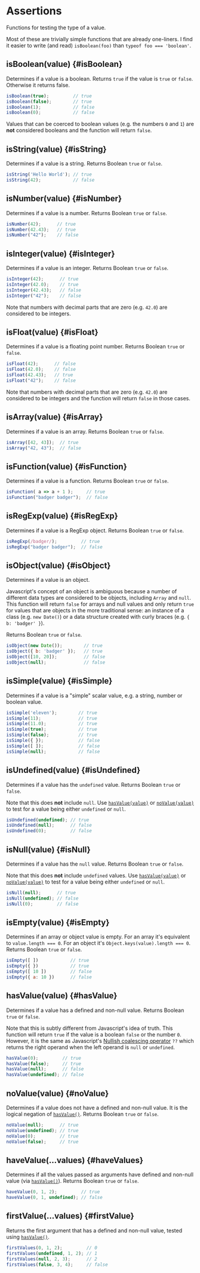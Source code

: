 # Assertions

Functions for testing the type of a value.

Most of these are trivially simple functions that are already one-liners.
I find it easier to write (and read) `isBoolean(foo)` than
`typeof foo === 'boolean'`.

## isBoolean(value) {#isBoolean}

Determines if a value is a boolean. Returns `true` if the value is
`true` or `false`.  Otherwise it returns false.

```js
isBoolean(true);         // true
isBoolean(false);        // true
isBoolean(1);            // false
isBoolean(0);            // false
```

Values that can be coerced to boolean values (e.g. the numbers `0`
and `1`) are **not** considered booleans and the function will return
`false`.

## isString(value) {#isString}

Determines if a value is a string.  Returns Boolean `true` or `false`.

```js
isString('Hello World'); // true
isString(42);            // false
```

## isNumber(value) {#isNumber}

Determines if a value is a number.  Returns Boolean `true` or `false`.

```js
isNumber(42);      // true
isNumber(42.43);   // true
isNumber("42");    // false
```

## isInteger(value) {#isInteger}

Determines if a value is an integer.  Returns Boolean `true` or `false`.

```js
isInteger(42);      // true
isInteger(42.0);    // true
isInteger(42.43);   // false
isInteger("42");    // false
```

Note that numbers with decimal parts that are zero (e.g. `42.0`) are
considered to be integers.

## isFloat(value) {#isFloat}

Determines if a value is a floating point number.  Returns Boolean `true` or
`false`.

```js
isFloat(42);      // false
isFloat(42.0);    // false
isFloat(42.43);   // true
isFloat("42");    // false
```

Note that numbers with decimal parts that are zero (e.g. `42.0`) are
considered to be integers and the function will return `false` in those cases.

## isArray(value) {#isArray}

Determines if a value is an array.  Returns Boolean `true` or `false`.

```js
isArray([42, 43]);  // true
isArray("42, 43");  // false
```

## isFunction(value) {#isFunction}

Determines if a value is a function.  Returns Boolean `true` or `false`.

```js
isFunction( a => a + 1 );     // true
isFunction("badger badger");  // false
```

## isRegExp(value) {#isRegExp}

Determines if a value is a RegExp object.  Returns Boolean `true` or `false`.

```js
isRegExp(/badger/);         // true
isRegExp("badger badger");  // false
```

## isObject(value) {#isObject}

Determines if a value is an object.

Javascript's concept of an object is ambiguous because a number of
different data types are considered to be objects, including `Array`
and `null`.  This function will return `false` for arrays and null
values and only return `true` for values that are objects in the
more traditional sense: an instance of a class (e.g. `new Date()`)
or a data structure created with curly braces (e.g. `{ b: 'badger' }`).

Returns Boolean `true` or `false`.

```js
isObject(new Date());        // true
isObject({ b: 'badger' });   // true
isObject([10, 20]);          // false
isObject(null);              // false
```

## isSimple(value) {#isSimple}

Determines if a value is a "simple" scalar value, e.g. a string, number or
boolean value.

```js
isSimple('eleven');        // true
isSimple(11);              // true
isSimple(11.0);            // true
isSimple(true);            // true
isSimple(false);           // true
isSimple({ });             // false
isSimple([ ]);             // false
isSimple(null);            // false
```

## isUndefined(value) {#isUndefined}

Determines if a value has the `undefined` value.  Returns Boolean `true` or
`false`.

Note that this does **not** include `null`. Use [`hasValue(value)`](#hasValue)
or [`noValue(value)`](#noValue) to test for a value being either `undefined`
or `null`.

```js
isUndefined(undefined); // true
isUndefined(null);      // false
isUndefined(0);         // false
```

## isNull(value) {#isNull}

Determines if a value has the `null` value.  Returns Boolean `true` or `false`.

Note that this does **not** include `undefined` values.
Use [`hasValue(value)`](#hasvalue) or [`noValue(value)`](#novalue) to test
for a value being either `undefined` or `null`.

```js
isNull(null);      // true
isNull(undefined); // false
isNull(0);         // false
```

## isEmpty(value) {#isEmpty}

Determines if an array or object value is empty.  For an array it's equivalent
to `value.length === 0`.  For an object it's `Object.keys(value).length === 0`.
Returns Boolean `true` or `false`.

```js
isEmpty([ ])            // true
isEmpty({ })            // true
isEmpty([ 10 ])         // false
isEmpty({ a: 10 })      // false
```

## hasValue(value) {#hasValue}

Determines if a value has a defined and non-null value.  Returns Boolean
`true` or `false`.

Note that this is subtly different from Javascript's idea of truth.  This
function will return `true` if the value is a boolean `false` or the number
`0`.  However, it is the same as Javascript's
[Nullish coalescing operator](https://developer.mozilla.org/en-US/docs/Web/JavaScript/Reference/Operators/Nullish_coalescing)
`??` which returns the right operand when the left operand is `null` or
`undefined`.

```js
hasValue(0);         // true
hasValue(false);     // true
hasValue(null);      // false
hasValue(undefined); // false
```

## noValue(value) {#noValue}

Determines if a value does not have a defined and non-null value.
It is the logical negation of [`hasValue()`](#hasValue).
Returns Boolean `true` or `false`.

```js
noValue(null);      // true
noValue(undefined); // true
noValue(0);         // true
noValue(false);     // true
```

## haveValue(...values) {#haveValues}

Determines if all the values passed as arguments have defined and non-null
value (via [`hasValue()`](#hasValue)). Returns Boolean `true` or `false`.

```js
haveValue(0, 1, 2);         // true
haveValue(0, 1, undefined); // false
```

## firstValue(...values) {#firstValue}

Returns the first argument that has a defined and non-null value, tested using
[`hasValue()`](#hasValue).

```js
firstValues(0, 1, 2);         // 0
firstValues(undefined, 1, 2); // 1
firstValues(null, 2, 3);      // 2
firstValues(false, 3, 4);     // false
```

